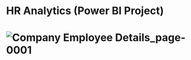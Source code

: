 # HR Analytics (Power BI Project)

# ![Company Employee Details_page-0001](https://github.com/sujoysenmyself/power_bi_HR_Analytics/assets/26877224/ce82a6e5-6a36-4bae-8a59-a74f5263a664)

